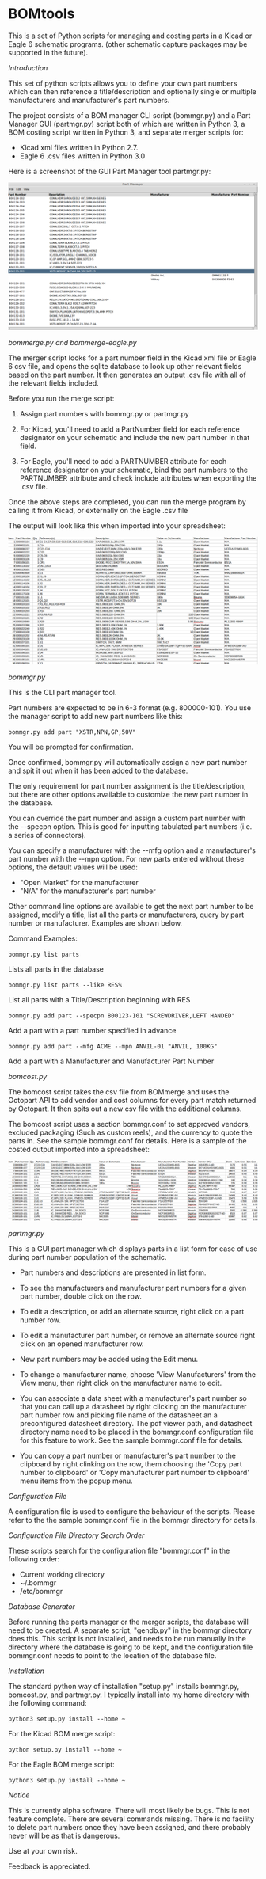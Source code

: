 **BOMtools**
=========
This is a set of Python scripts for managing and costing parts in a Kicad or Eagle 6 schematic programs.
(other schematic capture packages may be supported in the future).

*Introduction*

This set of python scripts allows you to define your own part numbers
which can then reference a title/description and optionally single
or multiple manufacturers and manufacturer's part numbers.

The project consists of a BOM manager CLI script (bommgr.py) and
a Part Manager GUI (partmgr.py) script both of which are written in
Python 3, a BOM costing script written in Python 3,
and separate merger scripts for:
 
 * Kicad xml files written in Python 2.7.
 * Eagle 6 .csv files written in Python 3.0
 
Here is a screenshot of the GUI Part Manager tool partmgr.py:

![PartManager](PartmgrScreenshot.png)


*bommerge.py and bommerge-eagle.py* 

The merger script looks for a part number field in the Kicad xml file
or Eagle 6 csv file, and opens the sqlite database to look up other
relevant fields based on the part number. It then generates an
output .csv file with all of the relevant fields included.

Before you run the merge script:

1. Assign part numbers with bommgr.py or partmgr.py

2. For Kicad, you'll need to add a PartNumber field for each reference
designator on your schematic and include the new part number in
that field.

3. For Eagle, you'll need to add a PARTNUMBER attribute for each reference
designator on your schematic, bind the part numbers to the PARTNUMBER attribute
and check include attributes when exporting the .csv file.

Once the above steps are completed, you can run the merge program
by calling it from Kicad, or externally on the Eagle .csv file

The output will look like this when imported into your spreadsheet:

![ProjectPicture](Screenshot.png)

*bommgr.py*

This is the CLI part manager tool.

Part numbers are expected to be in 6-3 format (e.g. 800000-101). You use
the manager script to add new part numbers like this:

`bommgr.py add part "XSTR,NPN,GP,50V"`

You will be prompted for confirmation.

Once confirmed, bommgr.py will automatically assign a new part number and spit it out
when it has been added to the database.

The only requirement for part number assignment
is the title/description, but there are other options available to
customize the new part number in the database.

You can override the part number and assign a custom part number with
the --specpn option. This is good for inputting tabulated part numbers
(i.e. a series of connectors).

You can specify a manufacturer with the --mfg option and a
manufacturer's part number with the --mpn option. For new parts entered
without these options, the default values will be used:

* "Open Market" for the manufacturer
* "N/A" for the manufacturer's part number

Other command line options are available to get the next part number to
be assigned, modify a title, list all the parts or manufacturers, query
by part number or manufacturer. Examples are shown below.


Command Examples:

`bommgr.py list parts`

Lists all parts in the database

`bommgr.py list parts --like RES%`

List all parts with a Title/Description beginning with RES

`bommgr.py add part --specpn 800123-101 "SCREWDRIVER,LEFT HANDED"`

Add a part with a part number specified in advance

`bommgr.py add part --mfg ACME --mpn ANVIL-01 "ANVIL, 100KG"`

Add a part with a Manufacturer and Manufacturer Part Number


*bomcost.py*

The bomcost script takes the csv file from BOMmerge and uses the Octopart
API to add vendor and cost columns for every part match returned by Octopart.
It then spits out a new csv file with the additional columns. 

The bomcost script uses a section bommgr.conf to set approved vendors, excluded
packaging (Such as custom reels), and the currency to quote the parts
in. See the sample bommgr.conf for details. Here is a sample of the costed 
output imported into a spreadsheet:

![ProjectPicture](ScreenshotCost.png)


*partmgr.py*

This is a GUI part manager which displays parts in a list form
for ease of use during part number population of the schematic.

* Part numbers and descriptions are presented in list form.

* To see the manufacturers and manufacturer part numbers for a given part number, double click on the row.

* To edit a description, or add an alternate source, right click on a part number row.

* To edit a manufacturer part number, or remove an alternate source right click on an opened manufacturer row.

* New part numbers may be added using the Edit menu.

* To change a manufacturer name, choose 'View Manufacturers' from the View menu, then right click on
the manufacturer name to edit.

* You can associate a data sheet with a manufacturer's part number so that you can call up a datasheet
by right clicking on the manufacturer part number row and picking file name of the datasheet an a 
preconfigured datasheet directory. The pdf viewer path, and datasheet directory name need to be
placed in the bommgr.conf configuration file for this feature to work. See the sample bommgr.conf
file for details.

* You can copy a part number or manufacturer's part number to the clipboard by right clinking on the
row, them choosing the 'Copy part number to clipboard' or 'Copy manufacturer part number to clipboard'
menu items from the popup menu.

*Configuration File*

A configuration file is used to configure the behaviour of the scripts. Please refer to the the sample bommgr.conf
file in the bommgr directory for details.

*Configuration File Directory Search Order*

These scripts search for the configuration file "bommgr.conf" in the following order:

* Current working directory
* ~/.bommgr
* /etc/bommgr

*Database Generator*

Before running the parts manager or the merger scripts, the database will
need to be created. A separate script, "gendb.py" in the bommgr
directory does this. This script is not installed, and needs to be run manually in the directory where the database is going to be kept,
and the configuration file bommgr.conf needs to point to the location of the database file.


*Installation*

The standard python way of installation "setup.py" installs bommgr.py, bomcost.py, and partmgr.py. I typically install into my home directory
with the following command:

`python3 setup.py install --home ~`

For the Kicad BOM merge script:

`python setup.py install --home ~`

For the Eagle BOM merge script:

`python3 setup.py install --home ~`


*Notice*

This is currently alpha software. There will most likely be bugs. This is not feature complete. There
are several commands missing. There is no facility to delete part numbers once they have been
assigned, and there probably never will be as that is dangerous. 

Use at your own risk.

Feedback is appreciated.





